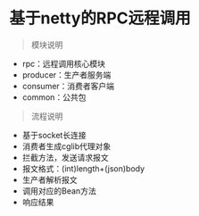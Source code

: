 # 基于netty的RPC远程调用

> 模块说明
* rpc：远程调用核心模块
* producer：生产者服务端
* consumer：消费者客户端
* common：公共包

> 流程说明
* 基于socket长连接
* 消费者生成cglib代理对象
* 拦截方法，发送请求报文
* 报文格式：(int)length+(json)body
* 生产者解析报文
* 调用对应的Bean方法
* 响应结果

